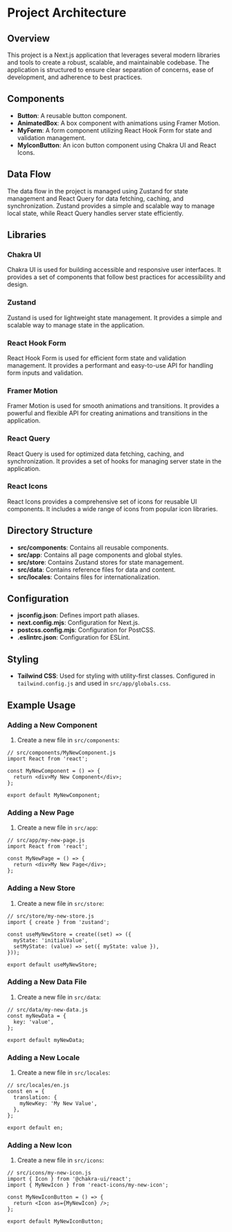 # Project Architecture

## Overview
This project is a Next.js application that leverages several modern libraries and tools to create a robust, scalable, and maintainable codebase. The application is structured to ensure clear separation of concerns, ease of development, and adherence to best practices.

## Components
- **Button**: A reusable button component.
- **AnimatedBox**: A box component with animations using Framer Motion.
- **MyForm**: A form component utilizing React Hook Form for state and validation management.
- **MyIconButton**: An icon button component using Chakra UI and React Icons.

## Data Flow
The data flow in the project is managed using Zustand for state management and React Query for data fetching, caching, and synchronization. Zustand provides a simple and scalable way to manage local state, while React Query handles server state efficiently.

## Libraries

### Chakra UI
Chakra UI is used for building accessible and responsive user interfaces. It provides a set of components that follow best practices for accessibility and design.

### Zustand
Zustand is used for lightweight state management. It provides a simple and scalable way to manage state in the application.

### React Hook Form
React Hook Form is used for efficient form state and validation management. It provides a performant and easy-to-use API for handling form inputs and validation.

### Framer Motion
Framer Motion is used for smooth animations and transitions. It provides a powerful and flexible API for creating animations and transitions in the application.

### React Query
React Query is used for optimized data fetching, caching, and synchronization. It provides a set of hooks for managing server state in the application.

### React Icons
React Icons provides a comprehensive set of icons for reusable UI components. It includes a wide range of icons from popular icon libraries.

## Directory Structure
- **src/components**: Contains all reusable components.
- **src/app**: Contains all page components and global styles.
- **src/store**: Contains Zustand stores for state management.
- **src/data**: Contains reference files for data and content.
- **src/locales**: Contains files for internationalization.

## Configuration
- **jsconfig.json**: Defines import path aliases.
- **next.config.mjs**: Configuration for Next.js.
- **postcss.config.mjs**: Configuration for PostCSS.
- **.eslintrc.json**: Configuration for ESLint.

## Styling
- **Tailwind CSS**: Used for styling with utility-first classes. Configured in `tailwind.config.js` and used in `src/app/globals.css`.

## Example Usage
### Adding a New Component
1. Create a new file in `src/components`:
```
// src/components/MyNewComponent.js
import React from 'react';

const MyNewComponent = () => {
  return <div>My New Component</div>;
};

export default MyNewComponent;
```

### Adding a New Page
1. Create a new file in `src/app`:
```
// src/app/my-new-page.js
import React from 'react';

const MyNewPage = () => {
  return <div>My New Page</div>;
};
```

### Adding a New Store
1. Create a new file in `src/store`:
```
// src/store/my-new-store.js
import { create } from 'zustand';

const useMyNewStore = create((set) => ({
  myState: 'initialValue',  
  setMyState: (value) => set({ myState: value }),
}));

export default useMyNewStore;
```

### Adding a New Data File
1. Create a new file in `src/data`:
```
// src/data/my-new-data.js
const myNewData = {
  key: 'value',
};

export default myNewData;
```

### Adding a New Locale
1. Create a new file in `src/locales`:
```
// src/locales/en.js
const en = {
  translation: {
    myNewKey: 'My New Value',
  },
};

export default en;
```

### Adding a New Icon
1. Create a new file in `src/icons`:
``` 
// src/icons/my-new-icon.js
import { Icon } from '@chakra-ui/react';
import { MyNewIcon } from 'react-icons/my-new-icon';

const MyNewIconButton = () => {
  return <Icon as={MyNewIcon} />;
};

export default MyNewIconButton; 
```




